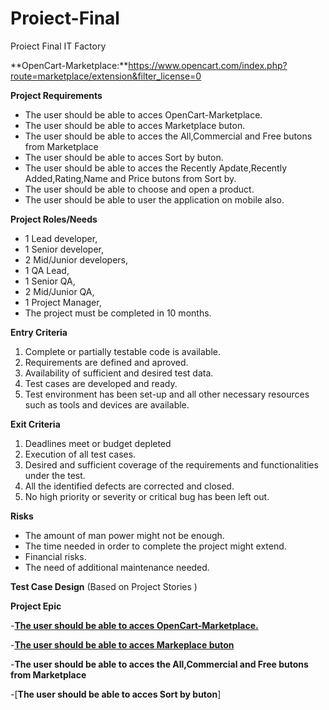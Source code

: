 # Proiect-Final
Proiect Final IT Factory

**OpenCart-Marketplace:**https://www.opencart.com/index.php?route=marketplace/extension&filter_license=0 

**Project Requirements**

 - The user should be able to acces OpenCart-Marketplace.
 - The user should be able to acces Marketplace buton.
 - The user should be able to acces the All,Commercial and Free butons from Marketplace
 - The user should be able to acces Sort by buton.
 - The user should be able to acces the Recently Apdate,Recently Added,Rating,Name and Price butons from Sort by.
 - The user should be able to choose and open a product.
 - The user should be able to user the application on mobile also.

**Project Roles/Needs**

 - 1 Lead developer,
 - 1 Senior developer,
 - 2 Mid/Junior developers,
 - 1 QA Lead,
 - 1 Senior QA,
 - 2 Mid/Junior QA,
 - 1 Project Manager,
 - The project must be completed in 10 months.

**Entry Criteria**

 1. Complete or partially testable code is available.
 2. Requirements are defined and aproved.
 3. Availability of sufficient and desired test data.
 4. Test cases are developed and ready.
 5. Test environment has been set-up and all other necessary resources such as tools and devices are available.

**Exit Criteria**

 1. Deadlines meet or budget depleted
 2. Execution of all test cases.
 3. Desired and sufficient coverage of the requirements and functionalities under the test.
 4. All the identified defects are corrected and closed.
 5. No high priority or severity or critical bug has been left out.

**Risks**

 - The amount of man power might not be enough.
 - The time needed in order to complete the project might extend.
 - Financial risks.
 - The need of additional maintenance needed.

**Test Case Design** (Based on Project Stories )

**Project Epic**

 -[**The user should be able to acces OpenCart-Marketplace.**](https://github.com/aura-81/Proiect-Final/blob/main/Epic-Acces%20OpenCart/2022-09-26%20(1).png)
 
 -[**The user should be able to acces Markeplace buton**](https://github.com/aura-81/Proiect-Final/blob/main/Story%20Meketplace.png)
 
 -**The user should be able to acces the All,Commercial and Free butons from Marketplace**
 
 -[**The user should be able to acces Sort by buton**]
